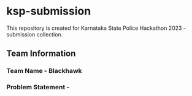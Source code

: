 # ksp-submission
This repository is created for Karnataka State Police Hackathon 2023 - submission collection. 
## Team Information
### Team Name - Blackhawk
### Problem Statement -
